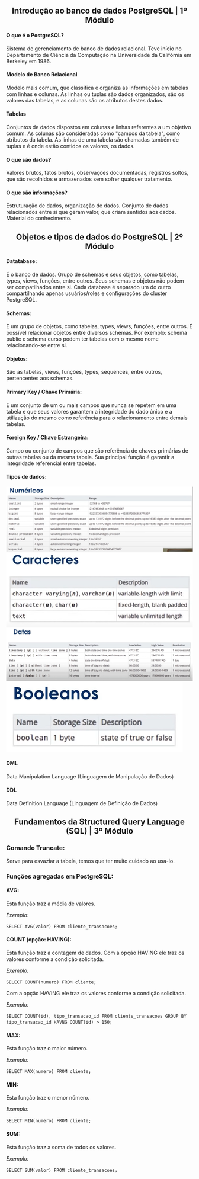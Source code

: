 <h2 align="center"> Introdução ao banco de dados PostgreSQL | 1º Módulo </h2>

<h4>O que é o PostgreSQL?</h4>
Sistema de gerenciamento de banco de dados relacional. Teve início no Departamento de Ciência da Computação na Universidade da Califórnia
em Berkeley em 1986.

<h4>Modelo de Banco Relacional</h4>
Modelo mais comum, que classifica e organiza as informações em tabelas com linhas e colunas. As linhas ou tuplas são dados organizados, são os valores das tabelas, e as colunas são os atributos destes dados.

<h4>Tabelas</h4>
Conjuntos de dados dispostos em colunas e linhas referentes a um objetivo comum. As colunas são consideradas como "campos da tabela", como atributos da tabela. As linhas de uma tabela são chamadas também de tuplas e é onde estão contidos os valores, os dados.

<h4>O que são dados?</h4>
Valores brutos, fatos brutos, observações documentadas, registros soltos, que são recolhidos e armazenados sem sofrer qualquer tratamento.

<h4>O que são informações?</h4>
Estruturação de dados, organização de dados. Conjunto de dados relacionados entre si que geram valor, que criam sentidos aos dados. Material do conhecimento.

<h2 align="center"> Objetos e tipos de dados do PostgreSQL | 2º Módulo </h2>

<h4>Datatabase:</h4>
É o banco de dados. Grupo de schemas e seus objetos, como tabelas, types, views,
funções, entre outros. Seus schemas e objetos não podem ser compatilhados entre si.
Cada database é separado um do outro compartilhando apenas usuários/roles e configurações
do cluster PostgreSQL.

<h4>Schemas:</h4>
É um grupo de objetos, como tabelas, types, views, funções, entre outros.
É possível relacionar objetos entre diversos schemas. Por exemplo: schema public
e schema curso podem ter tabelas com o mesmo nome relacionando-se entre si.

<h4>Objetos:</h4>
São as tabelas, views, funções, types, sequences, entre outros, pertencentes aos 
schemas.

<h4>Primary Key / Chave Primária:</h4>
É um conjunto de um ou mais campos que nunca se repetem em uma tabela e que seus valores garantem
a integridade do dado único e a utilização do mesmo como referência para o relacionamento
entre demais tabelas.

<h4>Foreign Key / Chave Estrangeira:</h4>
Campo ou conjunto de campos que são referência de chaves primárias de outras tabelas 
ou da mesma tabela. Sua principal função é garantir a integridade referencial entre tabelas.

<h4>Tipos de dados:</h4>

<img src="https://github.com/inessouza/bootcamp-santander/blob/main/postgreSQL/imagens/tiposNumericos.PNG?raw=true"/>
<img src="https://github.com/inessouza/bootcamp-santander/blob/main/postgreSQL/imagens/caracteres.PNG?raw=true"/>
<img src="https://github.com/inessouza/bootcamp-santander/blob/main/postgreSQL/imagens/datas.PNG?raw=true"/>
<img src="https://github.com/inessouza/bootcamp-santander/blob/main/postgreSQL/imagens/boolean.PNG?raw=true"/>

<h4>DML</h4>
Data Manipulation Language (Linguagem de Manipulação de Dados)

<h4>DDL</h4>
Data Definition Language (Linguagem de Definição de Dados)

<br/> 

<h2 align="center">Fundamentos da Structured Query Language (SQL) | 3º Módulo </h2>

<h3>Comando Truncate:</h3>
Serve para esvaziar a tabela, temos que ter muito cuidado ao usa-lo.

<h3> Funções agregadas em PostgreSQL: </h3>

<h4> AVG: </h4>
Esta função traz a média de valores.

_Exemplo:_

``` 
SELECT AVG(valor) FROM cliente_transacoes;
``` 

<h4> COUNT (opção: HAVING): </h4>
Esta função traz a contagem de dados. Com a opção HAVING ele traz os valores conforme a condição solicitada.

_Exemplo:_

``` 
SELECT COUNT(numero) FROM cliente;
``` 

Com a opção HAVING ele traz os valores conforme a condição solicitada.

_Exemplo:_

```
SELECT COUNT(id), tipo_transacao_id FROM cliente_transacoes GROUP BY tipo_transacao_id HAVNG COUNT(id) > 150;
```

<h4> MAX: </h4>
Esta função traz o maior número.

_Exemplo:_

```
SELECT MAX(numero) FROM cliente;
```

<h4> MIN: </h4>
Esta função traz o menor número.

_Exemplo:_

```
SELECT MIN(numero) FROM cliente;
```

<h4> SUM: </h4>

Esta função traz a soma de todos os valores.

_Exemplo:_

```
SELECT SUM(valor) FROM cliente_transacoes;
```
